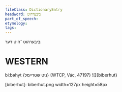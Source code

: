 ```yaml
---
fileClass: DictionaryEntry
headword: ביבערהוט
part_of_speech: 
etymology: 
tags: 
---
```

ביבערהוט
־היט
דער

WESTERN
========

biːbəhyt {ניט שטרײַמל} {WTCP, Vác, 47197}
![]{biberhut}

[biberhut]: biberhut.png width=127px height=58px